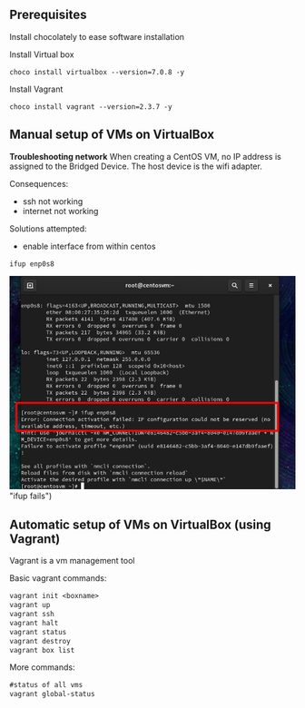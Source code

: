 ## Prerequisites 
Install chocolately to ease software installation

Install Virtual box
```
choco install virtualbox --version=7.0.8 -y
```

Install Vagrant 
```
choco install vagrant --version=2.3.7 -y
```

## Manual setup of VMs on VirtualBox
**Troubleshooting network**
When creating a CentOS VM, no IP address is assigned to the Bridged Device. The host device is the wifi adapter.

Consequences:
- ssh not working
- internet not working

Solutions attempted:
* enable interface from within centos
```
ifup enp0s8
```

![error](/vagrant-and-vms/ifup_error.png) "ifup fails")



## Automatic setup of VMs on VirtualBox (using Vagrant)
Vagrant is a vm management tool

Basic vagrant commands:
```
vagrant init <boxname>
vagrant up
vagrant ssh
vagrant halt
vagrant status
vagrant destroy
vagrant box list
```

More commands:
```
#status of all vms
vagrant global-status
```